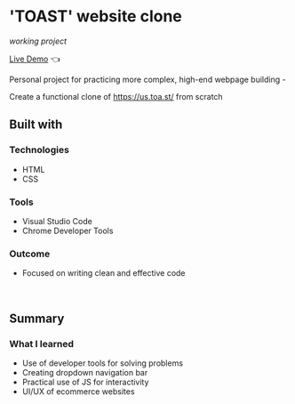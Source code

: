 # 'TOAST' website clone
*working project*

[Live Demo](https://lpasqualone.github.io/toast-site-clone/) 👈

Personal project for practicing more complex, high-end webpage building -


Create a functional clone of https://us.toa.st/ from scratch

## **Built with**

### Technologies
* HTML
* CSS

### Tools
* Visual Studio Code
* Chrome Developer Tools

### Outcome
* Focused on writing clean and effective code
<br>

## **Summary**

### What I learned
* Use of developer tools for solving problems
* Creating dropdown navigation bar
* Practical use of JS for interactivity
* UI/UX of ecommerce websites
